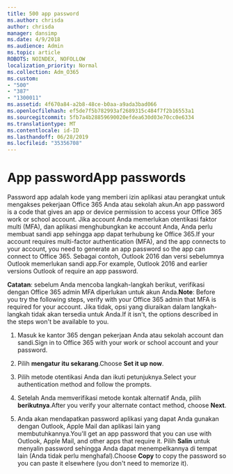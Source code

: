 ```yaml
---
title: 500 app password
ms.author: chrisda
author: chrisda
manager: dansimp
ms.date: 4/9/2018
ms.audience: Admin
ms.topic: article
ROBOTS: NOINDEX, NOFOLLOW
localization_priority: Normal
ms.collection: Adm_O365
ms.custom:
- "500"
- "387"
- "1300011"
ms.assetid: 4f670a84-a2b8-48ce-b0aa-a9ada3bad066
ms.openlocfilehash: ef5de7f5b782993af2689315c484f7f2b16553a1
ms.sourcegitcommit: 5fb7a4b28859690020efdea630d03e70cc0e6334
ms.translationtype: MT
ms.contentlocale: id-ID
ms.lasthandoff: 06/28/2019
ms.locfileid: "35356708"
---
```

# <a name="app-passwords"></a><span data-ttu-id="c1de8-102">App password</span><span class="sxs-lookup"><span data-stu-id="c1de8-102">App passwords</span></span>

<span data-ttu-id="c1de8-103">Password app adalah kode yang memberi izin aplikasi atau perangkat untuk mengakses pekerjaan Office 365 Anda atau sekolah akun.</span><span class="sxs-lookup"><span data-stu-id="c1de8-103">An app password is a code that gives an app or device permission to access your Office 365 work or school account.</span></span> <span data-ttu-id="c1de8-104">Jika account Anda memerlukan otentikasi faktor multi (MFA), dan aplikasi menghubungkan ke account Anda, Anda perlu membuat sandi app sehingga app dapat terhubung ke Office 365.</span><span class="sxs-lookup"><span data-stu-id="c1de8-104">If your account requires multi-factor authentication (MFA), and the app connects to your account, you need to generate an app password so the app can connect to Office 365.</span></span> <span data-ttu-id="c1de8-105">Sebagai contoh, Outlook 2016 dan versi sebelumnya Outlook memerlukan sandi app.</span><span class="sxs-lookup"><span data-stu-id="c1de8-105">For example, Outlook 2016 and earlier versions Outlook of require an app password.</span></span>

 <span data-ttu-id="c1de8-106">**Catatan**: sebelum Anda mencoba langkah-langkah berikut, verifikasi dengan Office 365 admin MFA diperlukan untuk akun Anda.</span><span class="sxs-lookup"><span data-stu-id="c1de8-106">**Note**: Before you try the following steps, verify with your Office 365 admin that MFA is required for your account.</span></span> <span data-ttu-id="c1de8-107">Jika tidak, opsi yang diuraikan dalam langkah-langkah tidak akan tersedia untuk Anda.</span><span class="sxs-lookup"><span data-stu-id="c1de8-107">If it isn't, the options described in the steps won't be available to you.</span></span>

1. <span data-ttu-id="c1de8-108">Masuk ke kantor 365 dengan pekerjaan Anda atau sekolah account dan sandi.</span><span class="sxs-lookup"><span data-stu-id="c1de8-108">Sign in to Office 365 with your work or school account and your password.</span></span>

2. <span data-ttu-id="c1de8-109">Pilih **mengatur itu sekarang**.</span><span class="sxs-lookup"><span data-stu-id="c1de8-109">Choose **Set it up now**.</span></span>

3. <span data-ttu-id="c1de8-110">Pilih metode otentikasi Anda dan ikuti petunjuknya.</span><span class="sxs-lookup"><span data-stu-id="c1de8-110">Select your authentication method and follow the prompts.</span></span>

4. <span data-ttu-id="c1de8-111">Setelah Anda memverifikasi metode kontak alternatif Anda, pilih **berikutnya**.</span><span class="sxs-lookup"><span data-stu-id="c1de8-111">After you verify your alternate contact method, choose **Next**.</span></span>

5. <span data-ttu-id="c1de8-112">Anda akan mendapatkan password aplikasi yang dapat Anda gunakan dengan Outlook, Apple Mail dan aplikasi lain yang membutuhkannya.</span><span class="sxs-lookup"><span data-stu-id="c1de8-112">You'll get an app password that you can use with Outlook, Apple Mail, and other apps that require it.</span></span> <span data-ttu-id="c1de8-113">Pilih **Salin** untuk menyalin password sehingga Anda dapat menempelkannya di tempat lain (Anda tidak perlu menghafal).</span><span class="sxs-lookup"><span data-stu-id="c1de8-113">Choose **Copy** to copy the password so you can paste it elsewhere (you don't need to memorize it).</span></span>
